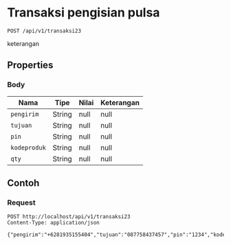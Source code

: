 # Transaksi pengisian pulsa
```http
POST /api/v1/transaksi23
```
keterangan
## Properties
### Body
Nama | Tipe | Nilai | Keterangan
--- | --- | --- | ---
<code>pengirim</code> | String | null | null
<code>tujuan</code> | String | null | null
<code>pin</code> | String | null | null
<code>kodeproduk</code> | String | null | null
<code>qty</code> | String | null | null
## Contoh
### Request
```http
POST http://localhost/api/v1/transaksi23
Content-Type: application/json

{"pengirim":"+6281935155404","tujuan":"087758437457","pin":"1234","kodeproduk":"test5","qty":"1"}


```
